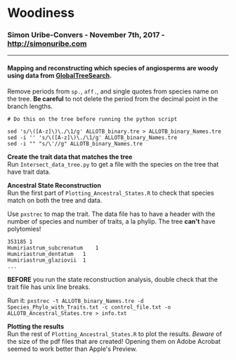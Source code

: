 # Woodiness

### Simon Uribe-Convers - November 7th, 2017 - http://simonuribe.com
---

#### Mapping and reconstructing which species of angiosperms are woody using data from [GlobalTreeSearch](http://www.bgci.org/global_tree_search.php).

Remove periods from `sp.`, `aff.`, and single quotes from species name on the tree. **Be careful** to not delete the period from the decimal point in the branch lengths.

```
# Do this on the tree before running the python script 

sed 's/\([A-z]\)\./\1/g' ALLOTB_binary.tre > ALLOTB_binary_Names.tre
sed -i '' 's/\([A-z]\)\./\1/g' ALLOTB_binary_Names.tre
sed -i "" "s/\'//g" ALLOTB_binary_Names.tre

```
**Create the trait data that matches the tree**  
Run `Intersect_data_tree.py` to get a file with the species on the tree that have trait data.

**Ancestral State Reconstruction**  
Run the first part of `Plotting_Ancestral_States.R` to check that species match on both the tree and data.

Use `pxstrec` to map the trait. The data file has to have a header with the number of species and number of traits, a la phylip. The tree **can't** have polytomies! 

```
353185 1
Humiriastrum_subcrenatum	1
Humiriastrum_dentatum	1
Humiriastrum_glaziovii	1
...
```
**BEFORE** you run the state reconstruction analysis, double check that the trait file has unix line breaks.

Run it: 
`pxstrec -t ALLOTB_binary_Names.tre -d Species_Phylo_with_Traits.txt -c control_file.txt -o ALLOTB_Ancestral_States.tre > info.txt`

**Plotting the results**  
Run the rest of `Plotting_Ancestral_States.R` to plot the results. _Beware_ of the size of the pdf files that are created! Opening them on Adobe Acrobat seemed to work better than Apple's Preview. 